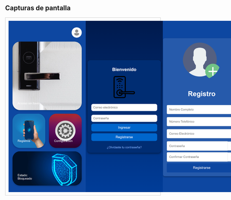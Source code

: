 ## Capturas de pantalla 
<div style="display: flex; justify-content: space-around; margin-bottom: 20px; border: 1px solid #ccc; padding: 10px;">
<img src="ss/menu.png" alt="Texto alternativo 1" width="250">
<img src="Login.png" alt="Texto alternativo 1" width="250">
<img src="RegistroUsr.png" alt="Texto alternativo 1" width="250">
<img src="Registro.png" alt="Texto alternativo 1" width="250">
<img src="Captura de pantalla 2025-01-27 222040.png" alt="Texto alternativo 1" width="250">

</div>
